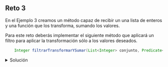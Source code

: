 ## Reto 3

En el Ejemplo 3 creamos un método capaz de recibir un una lista de enteros y una función que los transforma, sumando los valores. 

Para este reto deberás implementar el siguiente método que aplicará un filtro para aplicar la transformación sólo a los valores deseados.

```java
    Integer filtrarTransformarYSumar(List<Integer> conjunto, Predicate<Integer> filtro, IntUnaryOperator funcion);
```

<details>
  <summary>Solución</summary>

 1. Agrega un caso de prueba con el valor esperado:
 
 ![Nuevo caso](img/figura01.png)
	 
 2. Abre la clase Ejemplo2 y agrega el siguiente código:
 
  ![Nueva función](img/figura02.png)
	 
 3. Vuelve a ejecutar la prueba

</details>
